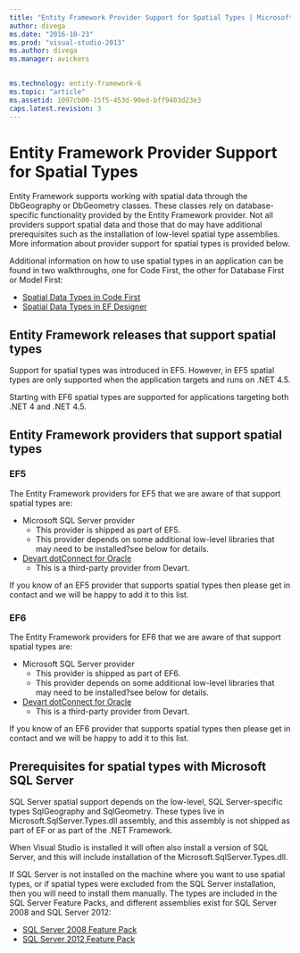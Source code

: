 ```yaml
---
title: "Entity Framework Provider Support for Spatial Types | Microsoft Docs"
author: divega
ms.date: "2016-10-23"
ms.prod: "visual-studio-2013"
ms.author: divega
ms.manager: avickers
 

ms.technology: entity-framework-6
ms.topic: "article"
ms.assetid: 1097cb00-15f5-453d-90ed-bff9403d23e3
caps.latest.revision: 3
---
```

# Entity Framework Provider Support for Spatial Types
Entity Framework supports working with spatial data through the DbGeography or DbGeometry classes. These classes rely on database-specific functionality provided by the Entity Framework provider. Not all providers support spatial data and those that do may have additional prerequisites such as the installation of low-level spatial type assemblies. More information about provider support for spatial types is provided below.  
  
Additional information on how to use spatial types in an application can be found in two walkthroughs, one for Code First, the other for Database First or Model First:  
  
- [Spatial Data Types in Code First](../ef6/entity-framework-spatial-code-first-ef5-onwards.md)  
- [Spatial Data Types in EF Designer](../ef6/entity-framework-spatial-ef-designer-ef5-onwards.md)  
  
## Entity Framework releases that support spatial types  
  
Support for spatial types was introduced in EF5. However, in EF5 spatial types are only supported when the application targets and runs on .NET 4.5.  
  
Starting with EF6 spatial types are supported for applications targeting both .NET 4 and .NET 4.5.  
  
## Entity Framework providers that support spatial types  
  
### EF5  
  
The Entity Framework providers for EF5 that we are aware of that support spatial types are:  
  
- Microsoft SQL Server provider  
    - This provider is shipped as part of EF5.  
    - This provider depends on some additional low-level libraries that may need to be installed?see below for details.  
- [Devart dotConnect for Oracle](http://www.devart.com/dotconnect/oracle/)  
    - This is a third-party provider from Devart.  
  
If you know of an EF5 provider that supports spatial types then please get in contact and we will be happy to add it to this list.  
  
### EF6  
  
The Entity Framework providers for EF6 that we are aware of that support spatial types are:  
  
- Microsoft SQL Server provider  
    - This provider is shipped as part of EF6.  
    - This provider depends on some additional low-level libraries that may need to be installed?see below for details.  
- [Devart dotConnect for Oracle](http://www.devart.com/dotconnect/oracle/)  
    - This is a third-party provider from Devart.  
  
If you know of an EF6 provider that supports spatial types then please get in contact and we will be happy to add it to this list.  
  
## Prerequisites for spatial types with Microsoft SQL Server  
  
SQL Server spatial support depends on the low-level, SQL Server-specific types SqlGeography and SqlGeometry. These types live in Microsoft.SqlServer.Types.dll assembly, and this assembly is not shipped as part of EF or as part of the .NET Framework.  
  
When Visual Studio is installed it will often also install a version of SQL Server, and this will include installation of the Microsoft.SqlServer.Types.dll.  
  
If SQL Server is not installed on the machine where you want to use spatial types, or if spatial types were excluded from the SQL Server installation, then you will need to install them manually. The types are included in the SQL Server Feature Packs, and different assemblies exist for SQL Server 2008 and SQL Server 2012:  
  
- [SQL Server 2008 Feature Pack](https://www.microsoft.com/en-gb/download/details.aspx?id=30440)  
- [SQL Server 2012 Feature Pack](https://www.microsoft.com/en-us/download/details.aspx?id=29065)  
  